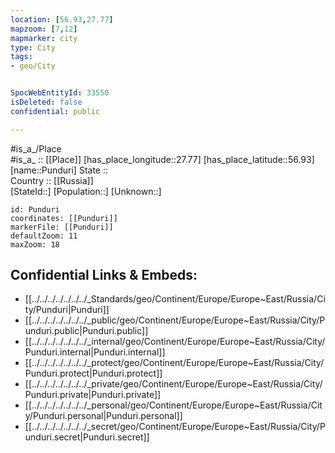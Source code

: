 ```yaml
---
location: [56.93,27.77] 
mapzoom: [7,12] 
mapmarker: city 
type: City
tags:
- geo/City


SpocWebEntityId: 33550
isDeleted: false
confidential: public

---
```

#is_a_/Place  
#is_a_ :: [[Place]] 
[has_place_longitude::27.77] 
[has_place_latitude::56.93] 
[name::Punduri] 
State ::  
Country :: [[Russia]]  
[StateId::] 
[Population::] 
[Unknown::] 


```leaflet
id: Punduri
coordinates: [[Punduri]] 
markerFile: [[Punduri]] 
defaultZoom: 11 
maxZoom: 18
```


## Confidential Links & Embeds: 
- [[../../../../../../../_Standards/geo/Continent/Europe/Europe~East/Russia/City/Punduri|Punduri]] 
- [[../../../../../../../_public/geo/Continent/Europe/Europe~East/Russia/City/Punduri.public|Punduri.public]] 
- [[../../../../../../../_internal/geo/Continent/Europe/Europe~East/Russia/City/Punduri.internal|Punduri.internal]] 
- [[../../../../../../../_protect/geo/Continent/Europe/Europe~East/Russia/City/Punduri.protect|Punduri.protect]] 
- [[../../../../../../../_private/geo/Continent/Europe/Europe~East/Russia/City/Punduri.private|Punduri.private]] 
- [[../../../../../../../_personal/geo/Continent/Europe/Europe~East/Russia/City/Punduri.personal|Punduri.personal]] 
- [[../../../../../../../_secret/geo/Continent/Europe/Europe~East/Russia/City/Punduri.secret|Punduri.secret]] 
